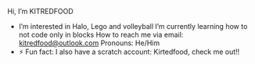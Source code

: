  Hi, I’m KITREDFOOD
-  I’m interested in Halo, Lego and volleyball
 I’m currently learning how to not code only in blocks
 How to reach me via email: kitredfood@outlook.com
 Pronouns: He/Him
- ⚡ Fun fact: I also have a scratch account: Kirtedfood, check me out!!

<!---
KITREDFOOD/KITREDFOOD is a ✨ special ✨ repository because its `README.md` (this file) appears on your GitHub profile.
You can click the Preview link to take a look at your changes.
--->
